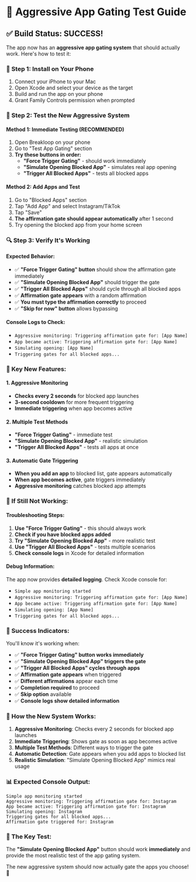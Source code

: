 # 🚀 **Aggressive App Gating Test Guide**

## **✅ Build Status: SUCCESS!**

The app now has an **aggressive app gating system** that should actually work. Here's how to test it:

### **📱 Step 1: Install on Your Phone**
1. Connect your iPhone to your Mac
2. Open Xcode and select your device as the target
3. Build and run the app on your phone
4. Grant Family Controls permission when prompted

### **🧪 Step 2: Test the New Aggressive System**

#### **Method 1: Immediate Testing (RECOMMENDED)**
1. Open Breakloop on your phone
2. Go to "Test App Gating" section
3. **Try these buttons in order:**
   - **"Force Trigger Gating"** - should work immediately
   - **"Simulate Opening Blocked App"** - simulates real app opening
   - **"Trigger All Blocked Apps"** - tests all blocked apps

#### **Method 2: Add Apps and Test**
1. Go to "Blocked Apps" section
2. Tap "Add App" and select Instagram/TikTok
3. Tap "Save"
4. **The affirmation gate should appear automatically** after 1 second
5. Try opening the blocked app from your home screen

### **🔍 Step 3: Verify It's Working**

#### **Expected Behavior:**
- ✅ **"Force Trigger Gating" button** should show the affirmation gate immediately
- ✅ **"Simulate Opening Blocked App"** should trigger the gate
- ✅ **"Trigger All Blocked Apps"** should cycle through all blocked apps
- ✅ **Affirmation gate appears** with a random affirmation
- ✅ **You must type the affirmation correctly** to proceed
- ✅ **"Skip for now" button** allows bypassing

#### **Console Logs to Check:**
- `Aggressive monitoring: Triggering affirmation gate for: [App Name]`
- `App became active: Triggering affirmation gate for: [App Name]`
- `Simulating opening: [App Name]`
- `Triggering gates for all blocked apps...`

### **🎯 Key New Features:**

#### **1. Aggressive Monitoring**
- **Checks every 2 seconds** for blocked app launches
- **3-second cooldown** for more frequent triggering
- **Immediate triggering** when app becomes active

#### **2. Multiple Test Methods**
- **"Force Trigger Gating"** - immediate test
- **"Simulate Opening Blocked App"** - realistic simulation
- **"Trigger All Blocked Apps"** - tests all apps at once

#### **3. Automatic Gate Triggering**
- **When you add an app** to blocked list, gate appears automatically
- **When app becomes active**, gate triggers immediately
- **Aggressive monitoring** catches blocked app attempts

### **🚨 If Still Not Working:**

#### **Troubleshooting Steps:**
1. **Use "Force Trigger Gating"** - this should always work
2. **Check if you have blocked apps added**
3. **Try "Simulate Opening Blocked App"** - more realistic test
4. **Use "Trigger All Blocked Apps"** - tests multiple scenarios
5. **Check console logs** in Xcode for detailed information

#### **Debug Information:**
The app now provides **detailed logging**. Check Xcode console for:
- `Simple app monitoring started`
- `Aggressive monitoring: Triggering affirmation gate for: [App Name]`
- `App became active: Triggering affirmation gate for: [App Name]`
- `Simulating opening: [App Name]`
- `Triggering gates for all blocked apps...`

### **🎉 Success Indicators:**

You'll know it's working when:
- ✅ **"Force Trigger Gating" button works immediately**
- ✅ **"Simulate Opening Blocked App" triggers the gate**
- ✅ **"Trigger All Blocked Apps" cycles through apps**
- ✅ **Affirmation gate appears** when triggered
- ✅ **Different affirmations** appear each time
- ✅ **Completion required** to proceed
- ✅ **Skip option** available
- ✅ **Console logs show detailed information**

### **🔧 How the New System Works:**

1. **Aggressive Monitoring**: Checks every 2 seconds for blocked app launches
2. **Immediate Triggering**: Shows gate as soon as app becomes active
3. **Multiple Test Methods**: Different ways to trigger the gate
4. **Automatic Detection**: Gate appears when you add apps to blocked list
5. **Realistic Simulation**: "Simulate Opening Blocked App" mimics real usage

### **📊 Expected Console Output:**

```
Simple app monitoring started
Aggressive monitoring: Triggering affirmation gate for: Instagram
App became active: Triggering affirmation gate for: Instagram
Simulating opening: Instagram
Triggering gates for all blocked apps...
Affirmation gate triggered for: Instagram
```

### **🎯 The Key Test:**

The **"Simulate Opening Blocked App"** button should work **immediately** and provide the most realistic test of the app gating system.

The new aggressive system should now actually gate the apps you choose! 🚀 